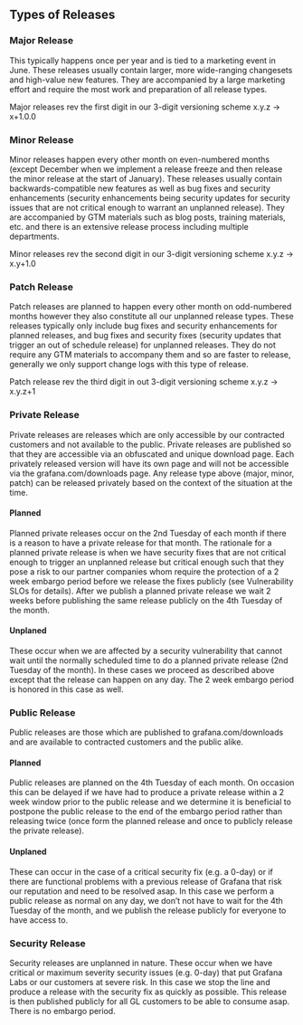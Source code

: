 ## Types of Releases

### Major Release

This typically happens once per year and is tied to a marketing event in June.  These releases usually contain larger, more wide-ranging changesets and high-value new features.  They are accompanied by a large marketing effort and require the most work and preparation of all release types.

Major releases rev the first digit in our 3-digit versioning scheme x.y.z -> x+1.0.0

### Minor Release

Minor releases happen every other month on even-numbered months (except December when we implement a release freeze and then release the minor release at the start of January).  These releases usually contain backwards-compatible new features as well as bug fixes and security enhancements (security enhancements being security updates for security issues that are not critical enough to warrant an unplanned release).  They are accompanied by GTM materials such as blog posts, training materials, etc. and there is an extensive release process including multiple departments.

Minor releases rev the second digit in our 3-digit versioning scheme x.y.z -> x.y+1.0

### Patch Release

Patch releases are planned to happen every other month on odd-numbered months however they also constitute all our unplanned release types.  These releases typically only include bug fixes and security enhancements for planned releases, and bug fixes and security fixes (security updates that trigger an out of schedule release) for unplanned releases.  They do not require any GTM materials to accompany them and so are faster to release, generally we only support change logs with this type of release.

Patch release rev the third digit in out 3-digit versioning scheme x.y.z -> x.y.z+1

### Private Release

Private releases are releases which are only accessible by our contracted customers and not available to the public. Private releases are published so that they are accessible via an obfuscated and unique download page. Each privately released version will have its own page and will not be accessible via the grafana.com/downloads page.  Any release type above (major, minor, patch) can be released privately based on the context of the situation at the time.

#### Planned

Planned private releases occur on the 2nd Tuesday of each month if there is a reason to have a private release for that month.  The rationale for a planned private release is when we have security fixes that are not critical enough to trigger an unplanned release but critical enough such that they pose a risk to our partner companies whom require the protection of a 2 week embargo period before we release the fixes publicly (see Vulnerability SLOs for details).  After we publish a planned private release we wait 2 weeks before publishing the same release publicly on the 4th Tuesday of the month.

#### Unplaned

These occur when we are affected by a security vulnerability that cannot wait until the normally scheduled time to do a planned private release (2nd Tuesday of the month).  In these cases we proceed as described above except that the release can happen on any day.  The 2 week embargo period is honored in this case as well. 

### Public Release

Public releases are those which are published to grafana.com/downloads and are available to contracted customers and the public alike.  

#### Planned

Public releases are planned on the 4th Tuesday of each month.  On occasion this can be delayed if we have had to produce a private release within a 2 week window prior to the public release and we determine it is beneficial to postpone the public release to the end of the embargo period rather than releasing twice (once form the planned release and once to publicly release the private release).

#### Unplaned

These can occur in the case of a critical security fix (e.g. a 0-day) or if there are functional problems with a previous release of Grafana that risk our reputation and need to be resolved asap.  In this case we perform a public release as normal on any day, we don’t not have to wait for the 4th Tuesday of the month, and we publish the release publicly for everyone to have access to.

### Security Release

Security releases are unplanned in nature.  These occur when we have critical or maximum severity security issues (e.g. 0-day) that put Grafana Labs or our customers at severe risk.  In this case we stop the line and produce a release with the security fix as quickly as possible.  This release is then published publicly for all GL customers to be able to consume asap.  There is no embargo period.

